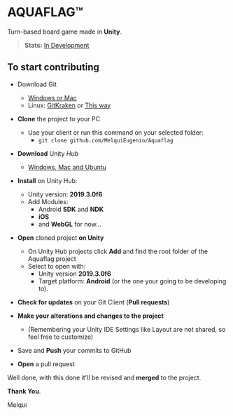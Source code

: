 # AQUAFLAG™
Turn-based board game made in **Unity**.

> **Stats:** [In Development](https://trello.com/b/SuSmyAKC/aquaflag%E2%84%A2)
 
## To start contributing
- Download Git
  - [Windows or Mac](https://desktop.github.com/)
  - Linux: [GitKraken](https://www.gitkraken.com/download?gclid=EAIaIQobChMIvK6LucLq5wIVjoORCh2C9gkWEAAYASABEgIUIfD_BwE) or [This way](https://linuxtechlab.com/how-to-install-github-on-ubuntu-step-by-step/)

- **Clone** the project to your PC
  - Use your client or run this command on your selected folder:
    - `git clone github.com/MelquiEugenio/Aquaflag`
    
- **Download** Unity *Hub*
  - [Windows, Mac and Ubuntu](https://unity3d.com/get-unity/download)
  
- **Install** on Unity Hub:
  - Unity version: **2019.3.0f6**
  - Add Modules:
    - Android **SDK** and **NDK**
    - **iOS**
    - and **WebGL** for now...
    
- **Open** cloned project **on Unity**
  - On Unity Hub projects click **Add** and find the root folder of the Aquaflag project
  - Select to open with:
    - Unity version **2019.3.0f6**
    - Target platform: **Android** (or the one your going to be developing to).

- **Check for updates** on your Git Client (**Pull requests**)

- **Make your alterations and changes to the project**
    - (Remembering your Unity IDE Settings like Layout are not shared, so feel free to customize)

- Save and **Push** your commits to GitHub

- **Open** a pull request

Well done, with this done it'll be revised and **merged** to the project.

**Thank You**.

Melqui
